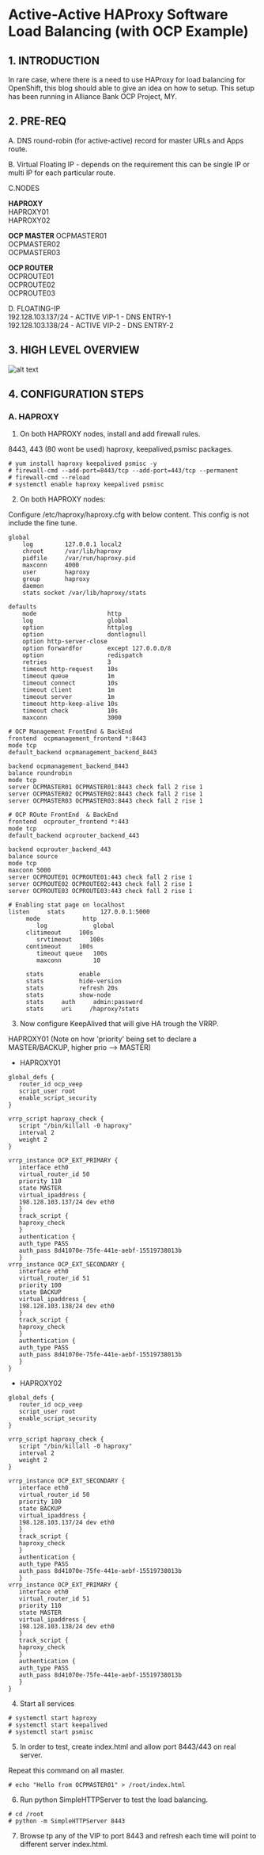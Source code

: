 # Active-Active HAProxy Software Load Balancing (with OCP Example)

## __1. INTRODUCTION__

In rare case, where there is a need to use HAProxy for load balancing for OpenShift, this blog should able to give an idea on how to setup. This setup has been running in Alliance Bank OCP Project, MY.

## __2. PRE-REQ__

A. DNS round-robin (for active-active) record for master URLs and Apps route.

B. Virtual Floating IP - depends on the requirement this can be single IP or multi IP for each particular route.

C.NODES

__HAPROXY__  
HAPROXY01  
HAPROXY02
 

__OCP MASTER__
OCPMASTER01  
OCPMASTER02  
OCPMASTER03  
 

__OCP ROUTER__  
OCPROUTE01  
OCPROUTE02  
OCPROUTE03  

D. FLOATING-IP  
192.128.103.137/24 - ACTIVE VIP-1 - DNS ENTRY-1  
192.128.103.138/24 - ACTIVE VIP-2 - DNS ENTRY-2

 
## __3. HIGH LEVEL OVERVIEW__

![alt text](https://aizuddin85.github.io/act-act-sw-lb/images/overview.png "ha-sw-lb-overview")


## __4. CONFIGURATION STEPS__

### __A. HAPROXY__

1. On both HAPROXY nodes, install and add firewall rules.

8443, 443 (80 wont be used) haproxy, keepalived,psmisc packages.
```
# yum install haproxy keepalived psmisc -y
# firewall-cmd --add-port=8443/tcp --add-port=443/tcp --permanent
# firewall-cmd --reload
# systemctl enable haproxy keepalived psmisc
```

2. On both HAPROXY nodes:

Configure /etc/haproxy/haproxy.cfg with below content.
This config is not include the fine tune. 

```
global
    log         127.0.0.1 local2
    chroot      /var/lib/haproxy
    pidfile     /var/run/haproxy.pid
    maxconn     4000
    user        haproxy
    group       haproxy
    daemon
    stats socket /var/lib/haproxy/stats

defaults
    mode                    http
    log                     global
    option                  httplog
    option                  dontlognull
    option http-server-close
    option forwardfor       except 127.0.0.0/8
    option                  redispatch
    retries                 3
    timeout http-request    10s
    timeout queue           1m
    timeout connect         10s
    timeout client          1m
    timeout server          1m
    timeout http-keep-alive 10s
    timeout check           10s
    maxconn                 3000

# OCP Management FrontEnd & BackEnd
frontend  ocpmanagement_frontend *:8443
mode tcp
default_backend ocpmanagement_backend_8443

backend ocpmanagement_backend_8443
balance roundrobin
mode tcp
server OCPMASTER01 OCPMASTER01:8443 check fall 2 rise 1 
server OCPMASTER02 OCPMASTER02:8443 check fall 2 rise 1 
server OCPMASTER03 OCPMASTER03:8443 check fall 2 rise 1 

# OCP ROute FrontEnd  & BackEnd
frontend  ocprouter_frontend *:443
mode tcp
default_backend ocprouter_backend_443

backend ocprouter_backend_443
balance source
mode tcp
maxconn 5000
server OCPROUTE01 OCPROUTE01:443 check fall 2 rise 1
server OCPROUTE02 OCPROUTE02:443 check fall 2 rise 1
server OCPROUTE03 OCPROUTE03:443 check fall 2 rise 1

# Enabling stat page on localhost 
listen     stats          127.0.0.1:5000
     mode            http
        log             global
     clitimeout     100s     
        srvtimeout     100s
     contimeout     100s
        timeout queue   100s
        maxconn         10

     stats          enable
     stats          hide-version
     stats          refresh 20s
     stats          show-node
     stats     auth     admin:password
     stats     uri     /haproxy?stats
```

3. Now configure KeepAlived that will give HA trough the VRRP.

HAPROXY01 (Note on how 'priority'  being set to declare a MASTER/BACKUP, higher prio --> MASTER)

* HAPROXY01
```
global_defs {
   router_id ocp_veep
   script_user root
   enable_script_security
}

vrrp_script haproxy_check {
   script "/bin/killall -0 haproxy"
   interval 2
   weight 2
}

vrrp_instance OCP_EXT_PRIMARY {
   interface eth0
   virtual_router_id 50
   priority 110
   state MASTER
   virtual_ipaddress {
   198.128.103.137/24 dev eth0 
   }
   track_script {
   haproxy_check
   }
   authentication {
   auth_type PASS
   auth_pass 8d41070e-75fe-441e-aebf-15519738013b 
   }
vrrp_instance OCP_EXT_SECONDARY {
   interface eth0
   virtual_router_id 51
   priority 100
   state BACKUP
   virtual_ipaddress {
   198.128.103.138/24 dev eth0 
   }
   track_script {
   haproxy_check
   }
   authentication {
   auth_type PASS
   auth_pass 8d41070e-75fe-441e-aebf-15519738013b 
   }
}
```

* HAPROXY02
```
global_defs {
   router_id ocp_veep
   script_user root
   enable_script_security
}

vrrp_script haproxy_check {
   script "/bin/killall -0 haproxy"
   interval 2
   weight 2
}

vrrp_instance OCP_EXT_SECONDARY {
   interface eth0
   virtual_router_id 50
   priority 100
   state BACKUP
   virtual_ipaddress {
   198.128.103.137/24 dev eth0 
   }
   track_script {
   haproxy_check
   }
   authentication {
   auth_type PASS
   auth_pass 8d41070e-75fe-441e-aebf-15519738013b 
   }
vrrp_instance OCP_EXT_PRIMARY {
   interface eth0
   virtual_router_id 51
   priority 110
   state MASTER
   virtual_ipaddress {
   198.128.103.138/24 dev eth0 
   }
   track_script {
   haproxy_check
   }
   authentication {
   auth_type PASS
   auth_pass 8d41070e-75fe-441e-aebf-15519738013b 
   }
}
```

4. Start all services
```
# systemctl start haproxy
# systemctl start keepalived
# systemctl start psmisc
```

5. In order to test, create index.html and allow port 8443/443 on real server.

Repeat this command on all master.
```
# echo "Hello from OCPMASTER01" > /root/index.html
```


6. Run python SimpleHTTPServer  to test the load balancing.
```
# cd /root
# python -m SimpleHTTPServer 8443
```

 7. Browse tp any of the VIP to port 8443 and refresh each time will point to different server index.html.
